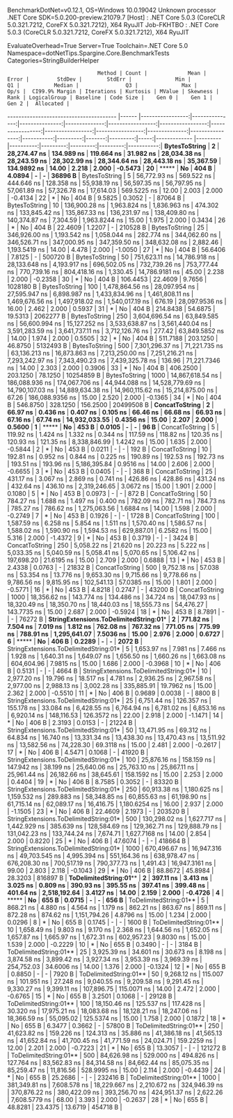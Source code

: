 
BenchmarkDotNet=v0.12.1, OS=Windows 10.0.19042
Unknown processor
.NET Core SDK=5.0.200-preview.21079.7
  [Host]     : .NET Core 5.0.3 (CoreCLR 5.0.321.7212, CoreFX 5.0.321.7212), X64 RyuJIT
  Job-FKHTBO : .NET Core 5.0.3 (CoreCLR 5.0.321.7212, CoreFX 5.0.321.7212), X64 RyuJIT

EvaluateOverhead=True  Server=True  Toolchain=.NET Core 5.0  
Namespace=dotNetTips.Spargine.Core.BenchmarkTests  Categories=StringBuilderHelper  

                                 Method | Count |             Mean |          Error |         StdDev |        StdErr |              Min |               Q1 |           Median |               Q3 |              Max |          Op/s |  CI99.9% Margin | Iterations | Kurtosis | MValue | Skewness | Rank | LogicalGroup | Baseline | Code Size |    Gen 0 |    Gen 1 |    Gen 2 |  Allocated |
--------------------------------------- |------ |-----------------:|---------------:|---------------:|--------------:|-----------------:|-----------------:|-----------------:|-----------------:|-----------------:|--------------:|----------------:|-----------:|---------:|-------:|---------:|-----:|------------- |--------- |----------:|---------:|---------:|---------:|-----------:|
                          **BytesToString** |     **2** |     **28,274.47 ns** |     **134.989 ns** |     **119.664 ns** |     **31.982 ns** |     **28,034.38 ns** |     **28,243.59 ns** |     **28,302.99 ns** |     **28,344.64 ns** |     **28,443.18 ns** |     **35,367.59** |     **134.9892 ns** |      **14.00** |    **2.218** |  **2.000** |  **-0.5473** |   **20** |            ***** |       **No** |     **404 B** |   **4.0894** |        **-** |        **-** |    **36896 B** |
                          BytesToString |     5 |     56,772.93 ns |     569.522 ns |     444.646 ns |    128.358 ns |     55,938.19 ns |     56,597.35 ns |     56,797.95 ns |     57,061.89 ns |     57,326.78 ns |     17,614.03 |     569.5225 ns |      12.00 |    2.003 |  2.000 |  -0.4134 |   22 |            * |       No |     404 B |   9.5825 |   0.3052 |        - |    87064 B |
                          BytesToString |    10 |    136,900.28 ns |   1,963.824 ns |   1,836.963 ns |    474.302 ns |    133,845.42 ns |    135,867.33 ns |    136,231.97 ns |    138,409.80 ns |    140,374.87 ns |      7,304.59 |   1,963.8244 ns |      15.00 |    1.975 |  2.000 |   0.3434 |   26 |            * |       No |     404 B |  22.4609 |   1.2207 |        - |   210528 B |
                          BytesToString |    25 |    346,926.00 ns |   1,193.542 ns |   1,058.044 ns |    282.774 ns |    344,062.60 ns |    346,526.71 ns |    347,000.95 ns |    347,359.50 ns |    348,632.08 ns |      2,882.46 |   1,193.5419 ns |      14.00 |    4.478 |  2.000 |  -1.0050 |   27 |            * |       No |     404 B |  56.6406 |   7.8125 |        - |   500720 B |
                          BytesToString |    50 |    751,623.11 ns |  14,786.918 ns |  28,133.648 ns |  4,193.917 ns |    696,502.05 ns |    732,739.26 ns |    753,777.44 ns |    770,739.16 ns |    804,418.16 ns |      1,330.45 |  14,786.9181 ns |      45.00 |    2.238 |  2.000 |  -0.2358 |   30 |            * |       No |     404 B | 106.4453 |  22.4609 |   9.7656 |  1028180 B |
                          BytesToString |   100 |  1,478,864.56 ns |  28,097.954 ns |  27,595.947 ns |  6,898.987 ns |  1,433,834.96 ns |  1,461,808.11 ns |  1,469,676.56 ns |  1,497,918.02 ns |  1,540,017.19 ns |        676.19 |  28,097.9536 ns |      16.00 |    2.462 |  2.000 |   0.5937 |   31 |            * |       No |     404 B | 214.8438 |  54.6875 |  19.5313 |  2062277 B |
                          BytesToString |   250 |  3,604,696.54 ns |  63,849.585 ns |  56,600.994 ns | 15,127.252 ns |  3,533,638.87 ns |  3,561,440.04 ns |  3,591,283.59 ns |  3,641,737.11 ns |  3,712,126.76 ns |        277.42 |  63,849.5852 ns |      14.00 |    1.974 |  2.000 |   0.5505 |   32 |            * |       No |     404 B | 511.7188 | 203.1250 |  46.8750 |  5132493 B |
                          BytesToString |   500 |  7,301,296.37 ns |  71,221.735 ns |  63,136.213 ns | 16,873.863 ns |  7,213,250.00 ns |  7,251,216.21 ns |  7,293,242.97 ns |  7,343,490.23 ns |  7,439,325.78 ns |        136.96 |  71,221.7346 ns |      14.00 |    2.303 |  2.000 |   0.3906 |   33 |            * |       No |     404 B | 406.2500 | 203.1250 |  78.1250 | 10254859 B |
                          BytesToString |  1000 | 14,867,618.54 ns | 186,088.936 ns | 174,067.706 ns | 44,944.088 ns | 14,528,779.69 ns | 14,790,107.03 ns | 14,889,634.38 ns | 14,960,115.62 ns | 15,214,875.00 ns |         67.26 | 186,088.9356 ns |      15.00 |    2.520 |  2.000 |  -0.1365 |   34 |            * |       No |     404 B | 546.8750 | 328.1250 | 156.2500 | 20499508 B |
                         **ConcatToString** |     **2** |         **66.97 ns** |       **0.436 ns** |       **0.407 ns** |      **0.105 ns** |         **66.46 ns** |         **66.68 ns** |         **66.93 ns** |         **67.16 ns** |         **67.74 ns** | **14,932,033.55** |       **0.4356 ns** |      **15.00** |    **2.207** |  **2.000** |   **0.5600** |    **1** |            ***** |       **No** |     **453 B** |   **0.0105** |        **-** |        **-** |       **96 B** |
                         ConcatToString |     5 |        119.92 ns |       1.424 ns |       1.332 ns |      0.344 ns |        117.59 ns |        118.82 ns |        120.35 ns |        120.93 ns |        121.35 ns |  8,338,846.99 |       1.4242 ns |      15.00 |    1.635 |  2.000 |  -0.5844 |    2 |            * |       No |     453 B |   0.0211 |        - |        - |      192 B |
                         ConcatToString |    10 |        192.81 ns |       0.952 ns |       0.844 ns |      0.225 ns |        190.89 ns |        192.53 ns |        192.73 ns |        193.51 ns |        193.96 ns |  5,186,395.84 |       0.9516 ns |      14.00 |    2.606 |  2.000 |  -0.6655 |    3 |            * |       No |     453 B |   0.0405 |        - |        - |      368 B |
                         ConcatToString |    25 |        431.17 ns |       3.067 ns |       2.869 ns |      0.741 ns |        426.86 ns |        428.86 ns |        431.24 ns |        432.64 ns |        436.10 ns |  2,319,246.65 |       3.0672 ns |      15.00 |    1.901 |  2.000 |   0.1080 |    5 |            * |       No |     453 B |   0.0973 |        - |        - |      872 B |
                         ConcatToString |    50 |        784.27 ns |       1.688 ns |       1.497 ns |      0.400 ns |        782.09 ns |        782.71 ns |        784.73 ns |        785.27 ns |        786.62 ns |  1,275,063.56 |       1.6884 ns |      14.00 |    1.598 |  2.000 |  -0.2749 |    7 |            * |       No |     453 B |   0.1926 |        - |        - |     1728 B |
                         ConcatToString |   100 |      1,587.59 ns |       6.258 ns |       5.854 ns |      1.511 ns |      1,570.40 ns |      1,586.57 ns |      1,588.02 ns |      1,590.90 ns |      1,594.53 ns |    629,887.01 |       6.2582 ns |      15.00 |    5.316 |  2.000 |  -1.4372 |    9 |            * |       No |     453 B |   0.3719 |        - |        - |     3424 B |
                         ConcatToString |   250 |      5,058.22 ns |      21.620 ns |      20.223 ns |      5.222 ns |      5,033.35 ns |      5,040.59 ns |      5,058.41 ns |      5,070.65 ns |      5,106.42 ns |    197,698.20 |      21.6195 ns |      15.00 |    2.709 |  2.000 |   0.6888 |   13 |            * |       No |     453 B |   2.4338 |   0.0763 |        - |    21832 B |
                         ConcatToString |   500 |      9,752.18 ns |      57.038 ns |      53.354 ns |     13.776 ns |      9,653.30 ns |      9,715.66 ns |      9,778.66 ns |      9,786.56 ns |      9,815.95 ns |    102,541.13 |      57.0385 ns |      15.00 |    1.801 |  2.000 |  -0.5771 |   16 |            * |       No |     453 B |   4.8218 |   0.2747 |        - |    43200 B |
                         ConcatToString |  1000 |     18,356.62 ns |     143.774 ns |     134.486 ns |     34.724 ns |     18,047.93 ns |     18,320.49 ns |     18,350.70 ns |     18,440.03 ns |     18,555.73 ns |     54,476.27 |     143.7735 ns |      15.00 |    2.687 |  2.000 |  -0.5924 |   18 |            * |       No |     453 B |   8.7891 |        - |        - |    76272 B |
 **StringExtensions.ToDelimitedString:01*** |     **2** |        **771.82 ns** |       **7.504 ns** |       **7.019 ns** |      **1.812 ns** |        **762.08 ns** |        **767.32 ns** |        **771.05 ns** |        **775.99 ns** |        **788.91 ns** |  **1,295,641.07** |       **7.5036 ns** |      **15.00** |    **2.976** |  **2.000** |   **0.6727** |    **6** |            ***** |       **No** |     **406 B** |   **0.2289** |        **-** |        **-** |     **2072 B** |
 StringExtensions.ToDelimitedString:01* |     5 |      1,653.97 ns |       7.981 ns |       7.466 ns |      1.928 ns |      1,640.31 ns |      1,649.07 ns |      1,656.50 ns |      1,660.26 ns |      1,663.08 ns |    604,604.96 |       7.9815 ns |      15.00 |    1.686 |  2.000 |  -0.3968 |   10 |            * |       No |     406 B |   0.5131 |        - |        - |     4664 B |
 StringExtensions.ToDelimitedString:01* |    10 |      2,977.20 ns |      19.796 ns |      18.517 ns |      4.781 ns |      2,936.25 ns |      2,967.58 ns |      2,977.00 ns |      2,988.13 ns |      3,002.28 ns |    335,885.91 |      19.7962 ns |      15.00 |    2.362 |  2.000 |  -0.5510 |   11 |            * |       No |     406 B |   0.9689 |   0.0038 |        - |     8800 B |
 StringExtensions.ToDelimitedString:01* |    25 |      6,751.44 ns |     126.357 ns |     155.178 ns |     33.084 ns |      6,428.55 ns |      6,764.94 ns |      6,781.02 ns |      6,853.16 ns |      6,920.14 ns |    148,116.53 |     126.3572 ns |      22.00 |    2.918 |  2.000 |  -1.1471 |   14 |            * |       No |     406 B |   2.3193 |   0.0153 |        - |    21224 B |
 StringExtensions.ToDelimitedString:01* |    50 |     13,471.95 ns |      69.312 ns |      64.834 ns |     16.740 ns |     13,331.34 ns |     13,438.30 ns |     13,470.43 ns |     13,511.92 ns |     13,582.56 ns |     74,228.30 |      69.3118 ns |      15.00 |    2.481 |  2.000 |  -0.2617 |   17 |            * |       No |     406 B |   4.5471 |   0.1068 |        - |    41920 B |
 StringExtensions.ToDelimitedString:01* |   100 |     25,876.16 ns |     158.159 ns |     147.942 ns |     38.199 ns |     25,640.06 ns |     25,763.10 ns |     25,867.11 ns |     25,961.44 ns |     26,182.66 ns |     38,645.61 |     158.1592 ns |      15.00 |    2.253 |  2.000 |   0.4404 |   19 |            * |       No |     406 B |   8.7585 |   0.3052 |        - |    83320 B |
 StringExtensions.ToDelimitedString:01* |   250 |     60,913.38 ns |   1,180.625 ns |   1,159.532 ns |    289.883 ns |     58,348.85 ns |     60,855.63 ns |     61,198.90 ns |     61,715.14 ns |     62,089.17 ns |     16,416.75 |   1,180.6254 ns |      16.00 |    2.937 |  2.000 |  -1.1505 |   23 |            * |       No |     406 B |  22.4609 |   2.1973 |        - |   203520 B |
 StringExtensions.ToDelimitedString:01* |   500 |    130,298.02 ns |   1,627.717 ns |   1,442.929 ns |    385.639 ns |    128,584.69 ns |    129,362.71 ns |    129,888.79 ns |    131,042.23 ns |    133,744.24 ns |      7,674.71 |   1,627.7168 ns |      14.00 |    2.854 |  2.000 |   0.8220 |   25 |            * |       No |     406 B |  47.6074 |        - |        - |   418664 B |
 StringExtensions.ToDelimitedString:01* |  1000 |    670,496.67 ns |  16,947.316 ns |  49,703.545 ns |  4,995.394 ns |    551,164.36 ns |    638,978.47 ns |    676,208.30 ns |    700,517.19 ns |    790,377.73 ns |      1,491.43 |  16,947.3161 ns |      99.00 |    2.803 |  2.118 |  -0.1043 |   29 |            * |       No |     406 B |  88.8672 |  45.8984 |  28.3203 |   816897 B |
                 **ToDelimitedString:01**** |     **2** |        **397.11 ns** |       **3.413 ns** |       **3.025 ns** |      **0.809 ns** |        **390.93 ns** |        **395.55 ns** |        **397.41 ns** |        **399.48 ns** |        **401.64 ns** |  **2,518,192.64** |       **3.4127 ns** |      **14.00** |    **2.159** |  **2.000** |  **-0.4726** |    **4** |            ***** |       **No** |     **655 B** |   **0.0715** |        **-** |        **-** |      **656 B** |
                 ToDelimitedString:01** |     5 |        868.21 ns |       4.880 ns |       4.564 ns |      1.179 ns |        862.21 ns |        863.67 ns |        869.11 ns |        872.28 ns |        874.62 ns |  1,151,794.26 |       4.8796 ns |      15.00 |    1.234 |  2.000 |   0.0296 |    8 |            * |       No |     655 B |   0.1745 |        - |        - |     1600 B |
                 ToDelimitedString:01** |    10 |      1,658.49 ns |       9.803 ns |       9.170 ns |      2.368 ns |      1,644.56 ns |      1,652.05 ns |      1,657.87 ns |      1,665.97 ns |      1,672.31 ns |    602,957.23 |       9.8030 ns |      15.00 |    1.539 |  2.000 |  -0.2229 |   10 |            * |       No |     655 B |   0.3490 |        - |        - |     3184 B |
                 ToDelimitedString:01** |    25 |      3,925.39 ns |      34.601 ns |      30.673 ns |      8.198 ns |      3,874.58 ns |      3,899.42 ns |      3,927.34 ns |      3,953.39 ns |      3,969.39 ns |    254,752.03 |      34.6006 ns |      14.00 |    1.376 |  2.000 |  -0.1324 |   12 |            * |       No |     655 B |   0.8850 |        - |        - |     7920 B |
                 ToDelimitedString:01** |    50 |      9,268.12 ns |     115.007 ns |     101.951 ns |     27.248 ns |      9,040.55 ns |      9,209.58 ns |      9,291.45 ns |      9,330.27 ns |      9,399.11 ns |    107,896.75 |     115.0071 ns |      14.00 |    2.472 |  2.000 |  -0.6765 |   15 |            * |       No |     655 B |   3.2501 |   0.1068 |        - |    29128 B |
                 ToDelimitedString:01** |   100 |     18,150.46 ns |     125.537 ns |     117.428 ns |     30.320 ns |     17,975.21 ns |     18,083.68 ns |     18,128.21 ns |     18,247.06 ns |     18,366.59 ns |     55,095.02 |     125.5374 ns |      15.00 |    1.758 |  2.000 |   0.1872 |   18 |            * |       No |     655 B |   6.3477 |   0.3662 |        - |    57800 B |
                 ToDelimitedString:01** |   250 |     41,623.82 ns |     159.226 ns |     124.313 ns |     35.886 ns |     41,386.18 ns |     41,565.13 ns |     41,652.84 ns |     41,700.45 ns |     41,771.59 ns |     24,024.71 |     159.2259 ns |      12.00 |    2.201 |  2.000 |  -0.7223 |   21 |            * |       No |     655 B |  13.3057 |        - |        - |   121272 B |
                 ToDelimitedString:01** |   500 |     84,626.98 ns |     529.000 ns |     494.826 ns |    127.764 ns |     83,562.83 ns |     84,314.58 ns |     84,662.44 ns |     85,075.35 ns |     85,259.47 ns |     11,816.56 |     528.9995 ns |      15.00 |    2.114 |  2.000 |  -0.4439 |   24 |            * |       No |     655 B |  25.2686 |        - |        - |   232416 B |
                 ToDelimitedString:01** |  1000 |    381,349.81 ns |   7,608.578 ns |  18,229.667 ns |  2,210.672 ns |    324,946.39 ns |    370,876.22 ns |    380,422.09 ns |    393,256.70 ns |    424,951.37 ns |      2,622.26 |   7,608.5779 ns |      68.00 |    3.393 |  2.000 |  -0.2637 |   28 |            * |       No |     655 B |  48.8281 |  23.4375 |  13.6719 |   454718 B |
